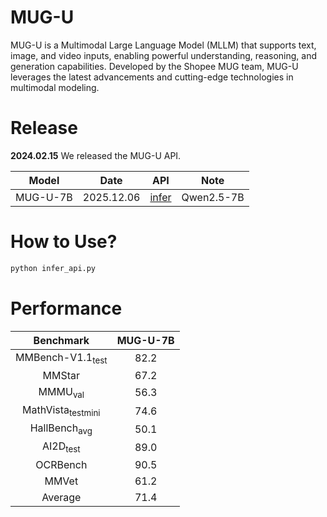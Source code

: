 # MUG-U
MUG-U is a Multimodal Large Language Model (MLLM) that supports text, image, and video inputs, enabling powerful understanding, reasoning, and generation capabilities. Developed by the Shopee MUG team, MUG-U leverages the latest advancements and cutting-edge technologies in multimodal modeling.

# Release
**2024.02.15** We released the MUG-U API.

|            Model            |    Date    |                                           API                                            |                     Note                     |
| :-------------------------: | :--------: | :-------------------------------------------------------------------------------------------: | :------------------------------------------: |
| MUG-U-7B | 2025.12.06 | [infer](./infer_api.py) |                  Qwen2.5-7B                  |

# How to Use?
```python
python infer_api.py
```

# Performance

|Benchmark|MUG-U-7B|
|:---:|:---:|
|MMBench-V1.1<sub>test</sub>|82.2|
|MMStar|67.2|
|MMMU<sub>val</sub>|56.3|
|MathVista<sub>testmini</sub>|74.6|
|HallBench<sub>avg</sub>|50.1|
|AI2D<sub>test</sub>|89.0|
|OCRBench|90.5|
|MMVet|61.2|
|Average|71.4|



